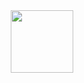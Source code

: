 <div id="header" align="center">
  <img src="https://media.giphy.com/media/Y594e0S5Rw2NX9FxGb/giphy.gif" width="100"/>
</div>
